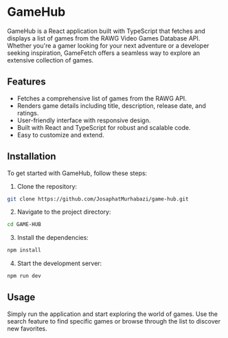 # GameHub

GameHub is a React application built with TypeScript that fetches and displays a list of games from the RAWG Video Games Database API. Whether you're a gamer looking for your next adventure or a developer seeking inspiration, GameFetch offers a seamless way to explore an extensive collection of games.

## Features

- Fetches a comprehensive list of games from the RAWG API.
- Renders game details including title, description, release date, and ratings.
- User-friendly interface with responsive design.
- Built with React and TypeScript for robust and scalable code.
- Easy to customize and extend.

## Installation

To get started with GameHub, follow these steps:

1. Clone the repository:

```bash
git clone https://github.com/JosaphatMurhabazi/game-hub.git
```

2. Navigate to the project directory:

```bash
cd GAME-HUB
```

3. Install the dependencies:

```bash
npm install
```

4. Start the development server:

```bash
npm run dev
```

## Usage

Simply run the application and start exploring the world of games. Use the search feature to find specific games or browse through the list to discover new favorites.
